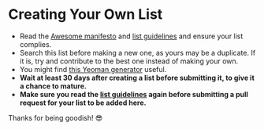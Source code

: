 # Creating Your Own List

- Read the [Awesome manifesto](goodish.md) and [list guidelines](pull_request_template.md) and ensure your list complies.
- Search this list before making a new one, as yours may be a duplicate. If it is, try and contribute to the best one instead of making your own.
- You might find [this Yeoman generator](https://github.com/dar5hak/generator-goodish-list) useful.
- **Wait at least 30 days after creating a list before submitting it, to give it a chance to mature.**
- **Make sure you read the [list guidelines](pull_request_template.md) again before submitting a pull request for your list to be added here.**

Thanks for being goodish! 😎
